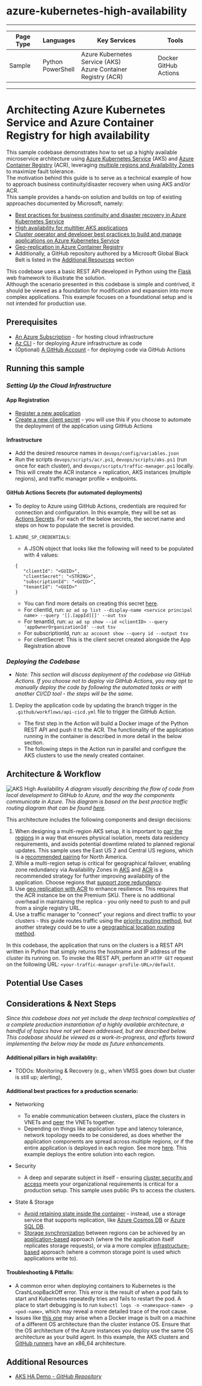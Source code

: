 # azure-kubernetes-high-availability

---

| Page Type | Languages              | Key Services                                                       | Tools                      |
| --------- | ---------------------- | ------------------------------------------------------------------ | -------------------------- |
| Sample    | Python <br> PowerShell | Azure Kubernetes Service (AKS) <br> Azure Container Registry (ACR) | Docker <br> GitHub Actions |

---

# Architecting Azure Kubernetes Service and Azure Container Registry for high availability

This sample codebase demonstrates how to set up a highly available microservice architecture using [Azure Kubernetes Service](https://learn.microsoft.com/en-us/azure/aks/intro-kubernetes) (AKS) and [Azure Container Registry](https://learn.microsoft.com/en-us/azure/container-registry/container-registry-intro) (ACR), leveraging [multiple regions and Availability Zones](https://learn.microsoft.com/en-us/azure/reliability/availability-zones-overview) to maximize fault tolerance.
<br>
The motivation behind this guide is to serve as a technical example of how to approach business continuity/disaster recovery when using AKS and/or ACR.
<br>
This sample provides a hands-on solution and builds on top of existing approaches documented by Microsoft, namely:

-   [Best practices for business continuity and disaster recovery in Azure Kubernetes Service](https://learn.microsoft.com/en-us/azure/aks/operator-best-practices-multi-region)
-   [High availability for multitier AKS applications](https://learn.microsoft.com/en-us/azure/architecture/guide/aks/aks-high-availability)
-   [Cluster operator and developer best practices to build and manage applications on Azure Kubernetes Service](https://learn.microsoft.com/en-US/azure/aks/best-practices)
-   [Geo-replication in Azure Container Registry](https://learn.microsoft.com/en-us/azure/container-registry/container-registry-geo-replication)
-   Additionally, a GitHub repository authored by a Microsoft Global Black Belt is listed in the [Additional Resources](#Additional-Resources) section

This codebase uses a basic REST API developed in Python using the [Flask](https://flask.palletsprojects.com/en/2.2.x/#) web framework to illustrate the solution.
<br>
Although the scenario presented in this codebase is simple and contrived, it should be viewed as a foundation for modification and expansion into more complex applications. This example focuses on a foundational setup and is not intended for production use.

## Prerequisites

-   [An Azure Subscription](https://azure.microsoft.com/en-us/free/) - for hosting cloud infrastructure
-   [Az CLI](https://learn.microsoft.com/en-us/cli/azure/install-azure-cli) - for deploying Azure infrastructure as code
-   (Optional) [A GitHub Account](https://github.com/join) - for deploying code via GitHub Actions

## Running this sample

### _*Setting Up the Cloud Infrastructure*_

#### App Registration

-   [Register a new application](https://learn.microsoft.com/en-us/azure/active-directory/develop/quickstart-register-app)
-   [Create a new client secret](https://learn.microsoft.com/en-us/azure/active-directory/develop/quickstart-register-app#add-a-client-secret) - you will use this if you choose to automate the deployment of the application using GitHub Actions

#### Infrastructure

-   Add the desired resource names in `devops/config/variables.json`
-   Run the scripts `devops/scripts/acr.ps1`, `devops/scripts/aks.ps1` (run once for each cluster), and `devops/scripts/traffic-manager.ps1` locally.
-   This will create the ACR instance + replication, AKS instances (multiple regions), and traffic manager profile + endpoints.

#### GitHub Actions Secrets (for automated deployments)

-   To deploy to Azure using GitHub Actions, credentials are required for connection and configuration. In this example, they will be set as [Actions Secrets](https://docs.github.com/en/rest/actions/secrets?apiVersion=2022-11-28). For each of the below secrets, the secret name and steps on how to populate the secret is provided.

1.  `AZURE_SP_CREDENTIALS`:

    -   A JSON object that looks like the following will need to be populated with 4 values:

    ```
    {
       "clientId": "<GUID>",
       "clientSecret": "<STRING>",
       "subscriptionId": "<GUID>",
       "tenantId": "<GUID>"
    }
    ```

    -   You can find more details on creating this secret [here](https://github.com/marketplace/actions/azure-login#configure-a-service-principal-with-a-secret).
    -   For clientId, run: `az ad sp list --display-name <service principal name> --query '[].[appId][]' --out tsv`
    -   For tenantId, run: `az ad sp show --id <clientID> --query 'appOwnerOrganizationId' --out tsv`
    -   For subscriptionId, run: `az account show --query id --output tsv`
    -   For clientSecret: This is the client secret created alongside the App Registration above

### _*Deploying the Codebase*_

-   _Note: This section will discuss deployment of the codebase via GitHub Actions. If you choose not to deploy via GitHub Actions, you may opt to manually deploy the code by following the automated tasks or with another CI/CD tool - the steps will be the same._

1. Deploy the application code by updating the branch trigger in the `.github/workflows/api-cicd.yml` file to trigger the GitHub Action.

    - The first step in the Action will build a Docker image of the Python REST API and push it to the ACR. The functionality of the application running in the container is described in more detail in the below section.
    - The following steps in the Action run in parallel and configure the AKS clusters to use the newly created container.

## Architecture & Workflow

![AKS High Availability](/docs/diagram.png)
_A diagram visually describing the flow of code from local development to GitHub to Azure, and the way the components communicate in Azure. This diagram is based on the best practice traffic routing diagram that can be found [here](https://learn.microsoft.com/en-us/azure/aks/operator-best-practices-multi-region#use-azure-traffic-manager-to-route-traffic)._

This architecture includes the following components and design decisions:

1. When designing a multi-region AKS setup, it is important to [pair the regions](https://learn.microsoft.com/en-us/azure/reliability/cross-region-replication-azure) in a way that ensures physical isolation, meets data residency requirements, and avoids potential downtime related to planned regional updates. This sample uses the East US 2 and Central US regions, which is a [recommended pairing](https://learn.microsoft.com/en-us/azure/reliability/cross-region-replication-azure#azure-cross-region-replication-pairings-for-all-geographies) for North America.
2. While a multi-region setup is critical for geographical failover, enabling zone redundancy via Availability Zones in [AKS](https://learn.microsoft.com/en-us/azure/aks/availability-zones) and [ACR](https://learn.microsoft.com/en-us/azure/container-registry/zone-redundancy) is a recommended strategy for further improving availability of the application. Choose regions that [support zone redundancy](https://learn.microsoft.com/en-us/azure/container-registry/zone-redundancy#regional-support).
3. Use [geo replication with ACR](https://learn.microsoft.com/en-us/azure/container-registry/container-registry-geo-replication#benefits-of-geo-replication) to enhance resilience. This requires that the ACR instance be on the Premium SKU. There is no additional overhead in maintaining the replica - you only need to push to and pull from a single registry URL.
4. Use a traffic manager to "connect" your regions and direct traffic to your clusters - this guide routes traffic using the [priority routing method](https://learn.microsoft.com/en-us/azure/traffic-manager/traffic-manager-configure-priority-routing-method), but another strategy could be to use a [geographical location routing method](https://learn.microsoft.com/en-us/azure/traffic-manager/traffic-manager-configure-geographic-routing-method).

In this codebase, the application that runs on the clusters is a REST API written in Python that simply returns the hostname and IP address of the cluster its running on. To invoke the REST API, perform an `HTTP GET` request on the following URL: `<your-traffic-manager-profile-URL>/default`.

## Potential Use Cases

## Considerations & Next Steps

_Since this codebase does not yet include the deep technical complexities of a complete production instantiation of a highly available architecture, a handful of topics have not yet been addressed, but are described below. This codebase should be viewed as a work-in-progress, and efforts toward implementing the below may be made as future enhancements._

#### Additional pillars in high availablity:

-   TODOs: Monitoring & Recovery (e.g., when VMSS goes down but cluster is still up; alerting),

#### Additional best practices for a production scenario:

-   Networking

    -   To enable communication between clusters, place the clusters in VNETs and [peer](https://learn.microsoft.com/en-us/azure/virtual-network/virtual-network-peering-overview) the VNETs together.
    -   Depending on things like application type and latency tolerance, network topology needs to be considered, as does whether the application components are spread across multiple regions, or if the entire application is deployed in each region. See more [here](https://learn.microsoft.com/en-us/azure/architecture/guide/aks/aks-high-availability#ha-and-dr). This example deploys the entire solution into each region.

-   Security

    -   A deep and separate subject in itself - ensuring [cluster security and access](https://learn.microsoft.com/en-us/azure/aks/concepts-security#cluster-security) meets your organizational requirements is critical for a production setup. This sample uses public IPs to access the clusters.

-   State & Storage

    -   [Avoid retaining state inside the container](https://learn.microsoft.com/en-us/azure/aks/operator-best-practices-multi-region#remove-service-state-from-inside-containers) - instead, use a storage service that supports replication, like [Azure Cosmos DB](https://learn.microsoft.com/en-us/azure/cosmos-db/introduction) or [Azure SQL DB](https://learn.microsoft.com/en-us/azure/azure-sql/database/sql-database-paas-overview?view=azuresql).
    -   [Storage synchronization](https://learn.microsoft.com/en-us/azure/aks/operator-best-practices-multi-region#create-a-storage-migration-plan) between regions can be achieved by an [application-based](https://learn.microsoft.com/en-us/azure/aks/operator-best-practices-multi-region#application-based-asynchronous-replication) approach (where the the application itself replicates storage requests), or via a more complex [infrastructure-based](https://learn.microsoft.com/en-us/azure/aks/operator-best-practices-multi-region#infrastructure-based-asynchronous-replication) approach (where a common storage point is used which applications write to).

#### Troubleshooting & Pitfalls:

-   A common error when deploying containers to Kubernetes is the CrashLoopBackOff error. This error is the result of when a pod fails to start and Kubernetes repeatedly tries and fails to restart the pod. A place to start debugging is to run `kubectl logs -n <namespace-name> -p <pod-name>`, which may reveal a more detailed trace of the root cause.
-   Issues like [this one](https://stackoverflow.com/questions/42494853/standard-init-linux-go178-exec-user-process-caused-exec-format-error) may arise when a Docker image is built on a machine of a different OS architecture than the cluster instance OS. Ensure that the OS architecture of the Azure instances you deploy use the same OS architecture as your build agent. In this example, the AKS clusters and [GitHub runners](https://docs.github.com/en/actions/using-github-hosted-runners/about-github-hosted-runners#supported-runners-and-hardware-resources) have an x86_64 architecture.

## Additional Resources

-   [AKS HA Demo - _GitHub Repository_](https://github.com/clarenceb/aks-ha-demo)
